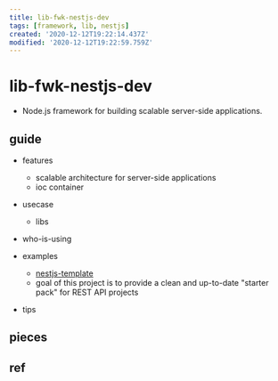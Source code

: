 ```yaml
---
title: lib-fwk-nestjs-dev
tags: [framework, lib, nestjs]
created: '2020-12-12T19:22:14.437Z'
modified: '2020-12-12T19:22:59.759Z'
---
```


# lib-fwk-nestjs-dev

- Node.js framework for building scalable server-side applications.

## guide

- features
  - scalable architecture for server-side applications
  - ioc container

- usecase
  - libs

- who-is-using

- examples
  - [nestjs-template](https://github.com/Saluki/nestjs-template)
  - goal of this project is to provide a clean and up-to-date "starter pack" for REST API projects

- tips

## pieces

## ref
